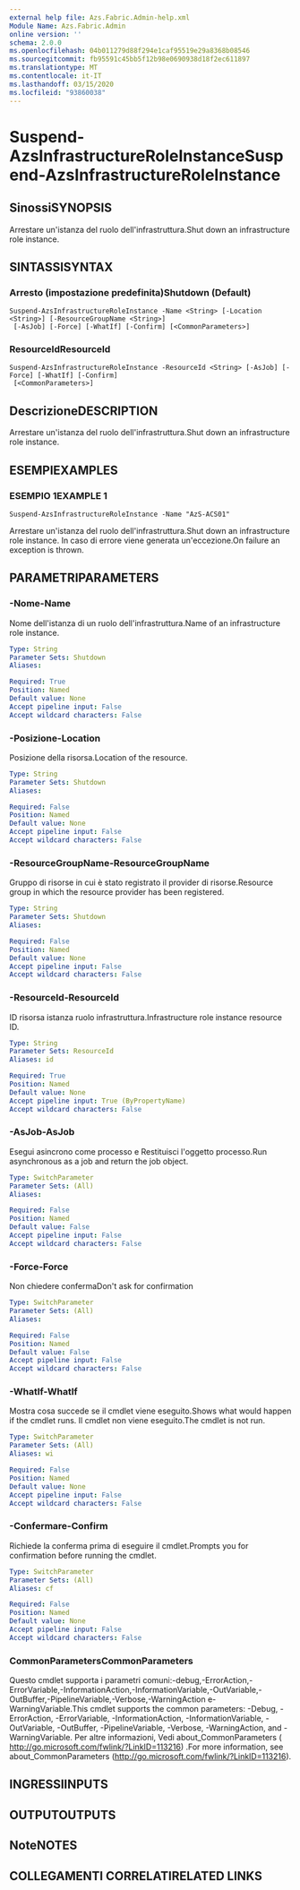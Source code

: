 ```yaml
---
external help file: Azs.Fabric.Admin-help.xml
Module Name: Azs.Fabric.Admin
online version: ''
schema: 2.0.0
ms.openlocfilehash: 04b011279d88f294e1caf95519e29a8368b08546
ms.sourcegitcommit: fb95591c45bb5f12b98e0690938d18f2ec611897
ms.translationtype: MT
ms.contentlocale: it-IT
ms.lasthandoff: 03/15/2020
ms.locfileid: "93860038"
---
```

# <span data-ttu-id="c0699-101">Suspend-AzsInfrastructureRoleInstance</span><span class="sxs-lookup"><span data-stu-id="c0699-101">Suspend-AzsInfrastructureRoleInstance</span></span>

## <span data-ttu-id="c0699-102">Sinossi</span><span class="sxs-lookup"><span data-stu-id="c0699-102">SYNOPSIS</span></span>
<span data-ttu-id="c0699-103">Arrestare un'istanza del ruolo dell'infrastruttura.</span><span class="sxs-lookup"><span data-stu-id="c0699-103">Shut down an infrastructure role instance.</span></span>

## <span data-ttu-id="c0699-104">SINTASSI</span><span class="sxs-lookup"><span data-stu-id="c0699-104">SYNTAX</span></span>

### <span data-ttu-id="c0699-105">Arresto (impostazione predefinita)</span><span class="sxs-lookup"><span data-stu-id="c0699-105">Shutdown (Default)</span></span>
```
Suspend-AzsInfrastructureRoleInstance -Name <String> [-Location <String>] [-ResourceGroupName <String>]
 [-AsJob] [-Force] [-WhatIf] [-Confirm] [<CommonParameters>]
```

### <span data-ttu-id="c0699-106">ResourceId</span><span class="sxs-lookup"><span data-stu-id="c0699-106">ResourceId</span></span>
```
Suspend-AzsInfrastructureRoleInstance -ResourceId <String> [-AsJob] [-Force] [-WhatIf] [-Confirm]
 [<CommonParameters>]
```

## <span data-ttu-id="c0699-107">Descrizione</span><span class="sxs-lookup"><span data-stu-id="c0699-107">DESCRIPTION</span></span>
<span data-ttu-id="c0699-108">Arrestare un'istanza del ruolo dell'infrastruttura.</span><span class="sxs-lookup"><span data-stu-id="c0699-108">Shut down an infrastructure role instance.</span></span>

## <span data-ttu-id="c0699-109">ESEMPI</span><span class="sxs-lookup"><span data-stu-id="c0699-109">EXAMPLES</span></span>

### <span data-ttu-id="c0699-110">ESEMPIO 1</span><span class="sxs-lookup"><span data-stu-id="c0699-110">EXAMPLE 1</span></span>
```
Suspend-AzsInfrastructureRoleInstance -Name "AzS-ACS01"
```

<span data-ttu-id="c0699-111">Arrestare un'istanza del ruolo dell'infrastruttura.</span><span class="sxs-lookup"><span data-stu-id="c0699-111">Shut down an infrastructure role instance.</span></span>
<span data-ttu-id="c0699-112">In caso di errore viene generata un'eccezione.</span><span class="sxs-lookup"><span data-stu-id="c0699-112">On failure an exception is thrown.</span></span>

## <span data-ttu-id="c0699-113">PARAMETRI</span><span class="sxs-lookup"><span data-stu-id="c0699-113">PARAMETERS</span></span>

### <span data-ttu-id="c0699-114">-Nome</span><span class="sxs-lookup"><span data-stu-id="c0699-114">-Name</span></span>
<span data-ttu-id="c0699-115">Nome dell'istanza di un ruolo dell'infrastruttura.</span><span class="sxs-lookup"><span data-stu-id="c0699-115">Name of an infrastructure role instance.</span></span>

```yaml
Type: String
Parameter Sets: Shutdown
Aliases:

Required: True
Position: Named
Default value: None
Accept pipeline input: False
Accept wildcard characters: False
```

### <span data-ttu-id="c0699-116">-Posizione</span><span class="sxs-lookup"><span data-stu-id="c0699-116">-Location</span></span>
<span data-ttu-id="c0699-117">Posizione della risorsa.</span><span class="sxs-lookup"><span data-stu-id="c0699-117">Location of the resource.</span></span>

```yaml
Type: String
Parameter Sets: Shutdown
Aliases:

Required: False
Position: Named
Default value: None
Accept pipeline input: False
Accept wildcard characters: False
```

### <span data-ttu-id="c0699-118">-ResourceGroupName</span><span class="sxs-lookup"><span data-stu-id="c0699-118">-ResourceGroupName</span></span>
<span data-ttu-id="c0699-119">Gruppo di risorse in cui è stato registrato il provider di risorse.</span><span class="sxs-lookup"><span data-stu-id="c0699-119">Resource group in which the resource provider has been registered.</span></span>

```yaml
Type: String
Parameter Sets: Shutdown
Aliases:

Required: False
Position: Named
Default value: None
Accept pipeline input: False
Accept wildcard characters: False
```

### <span data-ttu-id="c0699-120">-ResourceId</span><span class="sxs-lookup"><span data-stu-id="c0699-120">-ResourceId</span></span>
<span data-ttu-id="c0699-121">ID risorsa istanza ruolo infrastruttura.</span><span class="sxs-lookup"><span data-stu-id="c0699-121">Infrastructure role instance resource ID.</span></span>

```yaml
Type: String
Parameter Sets: ResourceId
Aliases: id

Required: True
Position: Named
Default value: None
Accept pipeline input: True (ByPropertyName)
Accept wildcard characters: False
```

### <span data-ttu-id="c0699-122">-AsJob</span><span class="sxs-lookup"><span data-stu-id="c0699-122">-AsJob</span></span>
<span data-ttu-id="c0699-123">Esegui asincrono come processo e Restituisci l'oggetto processo.</span><span class="sxs-lookup"><span data-stu-id="c0699-123">Run asynchronous as a job and return the job object.</span></span>

```yaml
Type: SwitchParameter
Parameter Sets: (All)
Aliases:

Required: False
Position: Named
Default value: False
Accept pipeline input: False
Accept wildcard characters: False
```

### <span data-ttu-id="c0699-124">-Force</span><span class="sxs-lookup"><span data-stu-id="c0699-124">-Force</span></span>
<span data-ttu-id="c0699-125">Non chiedere conferma</span><span class="sxs-lookup"><span data-stu-id="c0699-125">Don't ask for confirmation</span></span>

```yaml
Type: SwitchParameter
Parameter Sets: (All)
Aliases:

Required: False
Position: Named
Default value: False
Accept pipeline input: False
Accept wildcard characters: False
```

### <span data-ttu-id="c0699-126">-WhatIf</span><span class="sxs-lookup"><span data-stu-id="c0699-126">-WhatIf</span></span>
<span data-ttu-id="c0699-127">Mostra cosa succede se il cmdlet viene eseguito.</span><span class="sxs-lookup"><span data-stu-id="c0699-127">Shows what would happen if the cmdlet runs.</span></span>
<span data-ttu-id="c0699-128">Il cmdlet non viene eseguito.</span><span class="sxs-lookup"><span data-stu-id="c0699-128">The cmdlet is not run.</span></span>

```yaml
Type: SwitchParameter
Parameter Sets: (All)
Aliases: wi

Required: False
Position: Named
Default value: None
Accept pipeline input: False
Accept wildcard characters: False
```

### <span data-ttu-id="c0699-129">-Confermare</span><span class="sxs-lookup"><span data-stu-id="c0699-129">-Confirm</span></span>
<span data-ttu-id="c0699-130">Richiede la conferma prima di eseguire il cmdlet.</span><span class="sxs-lookup"><span data-stu-id="c0699-130">Prompts you for confirmation before running the cmdlet.</span></span>

```yaml
Type: SwitchParameter
Parameter Sets: (All)
Aliases: cf

Required: False
Position: Named
Default value: None
Accept pipeline input: False
Accept wildcard characters: False
```

### <span data-ttu-id="c0699-131">CommonParameters</span><span class="sxs-lookup"><span data-stu-id="c0699-131">CommonParameters</span></span>
<span data-ttu-id="c0699-132">Questo cmdlet supporta i parametri comuni:-debug,-ErrorAction,-ErrorVariable,-InformationAction,-InformationVariable,-OutVariable,-OutBuffer,-PipelineVariable,-Verbose,-WarningAction e-WarningVariable.</span><span class="sxs-lookup"><span data-stu-id="c0699-132">This cmdlet supports the common parameters: -Debug, -ErrorAction, -ErrorVariable, -InformationAction, -InformationVariable, -OutVariable, -OutBuffer, -PipelineVariable, -Verbose, -WarningAction, and -WarningVariable.</span></span> <span data-ttu-id="c0699-133">Per altre informazioni, Vedi about_CommonParameters ( http://go.microsoft.com/fwlink/?LinkID=113216) .</span><span class="sxs-lookup"><span data-stu-id="c0699-133">For more information, see about_CommonParameters (http://go.microsoft.com/fwlink/?LinkID=113216).</span></span>

## <span data-ttu-id="c0699-134">INGRESSI</span><span class="sxs-lookup"><span data-stu-id="c0699-134">INPUTS</span></span>

## <span data-ttu-id="c0699-135">OUTPUT</span><span class="sxs-lookup"><span data-stu-id="c0699-135">OUTPUTS</span></span>

## <span data-ttu-id="c0699-136">Note</span><span class="sxs-lookup"><span data-stu-id="c0699-136">NOTES</span></span>

## <span data-ttu-id="c0699-137">COLLEGAMENTI CORRELATI</span><span class="sxs-lookup"><span data-stu-id="c0699-137">RELATED LINKS</span></span>
